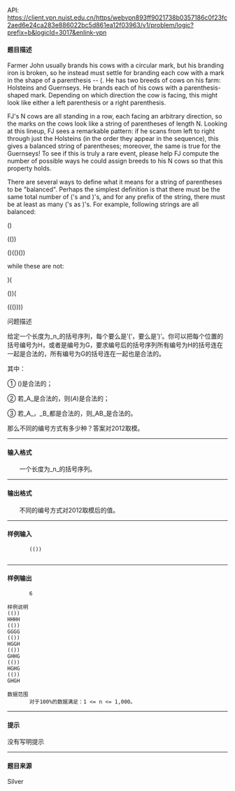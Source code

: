 API: https://client.vpn.nuist.edu.cn/https/webvpn893ff9021738b0357186c0f23fc2aed6e24ca283e886022bc5d861ea12f03963/v1/problem/logic?prefix=b&logicId=3017&enlink-vpn

#### 题目描述

Farmer John usually brands his cows with a circular mark, but his branding iron is broken, so he instead must settle for branding each cow with a mark in the shape of a parenthesis -- (. He has two breeds of cows on his farm: Holsteins and Guernseys. He brands each of his cows with a parenthesis-shaped mark. Depending on which direction the cow is facing, this might look like either a left parenthesis or a right parenthesis.

FJ's N cows are all standing in a row, each facing an arbitrary direction, so the marks on the cows look like a string of parentheses of length N. Looking at this lineup, FJ sees a remarkable pattern: if he scans from left to right through just the Holsteins (in the order they appear in the sequence), this gives a balanced string of parentheses; moreover, the same is true for the Guernseys! To see if this is truly a rare event, please help FJ compute the number of possible ways he could assign breeds to his N cows so that this property holds.

There are several ways to define what it means for a string of parentheses to be "balanced". Perhaps the simplest definition is that there must be the same total number of ('s and )'s, and for any prefix of the string, there must be at least as many ('s as )'s. For example, following strings are all balanced:

()

(())

()(()())

while these are not:

)(

())(

((())))

问题描述

给定一个长度为_n_的括号序列，每个要么是’(‘，要么是’)’。你可以把每个位置的括号编号为H，或者是编号为G，要求编号后的括号序列所有编号为H的括号连在一起是合法的，所有编号为G的括号连在一起也是合法的。

其中：

① ()是合法的；

② 若_A_是合法的，则(_A_)是合法的；

③ 若_A_，_B_都是合法的，则_AB_是合法的。

那么不同的编号方式有多少种？答案对2012取模。

---

#### 输入格式

       一个长度为_n_的括号序列。

---

#### 输出格式

       不同的编号方式对2012取模后的值。

---

#### 样例输入
```
       (())
 
```

---

#### 样例输出
```
       6
 
样例说明
(())
HHHH
(())
GGGG
(())
HGGH
(())
GHHG
(())
HGHG
(())
GHGH
 
数据范围
       对于100%的数据满足：1 <= n <= 1,000。
```

---

#### 提示

没有写明提示

---

#### 题目来源

Silver